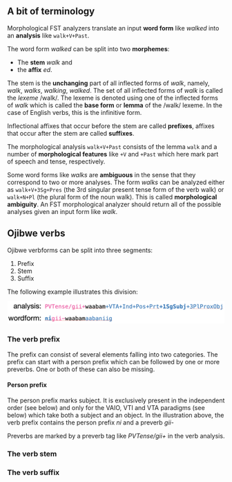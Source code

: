 ## A bit of terminology

Morphological FST analyzers translate an input **word form** like *walked* into an **analysis** like `walk+V+Past`. 

The word form *walked* can be split into two **morphemes**: 

* The **stem** *walk* and
* the **affix** *ed*.

The stem is the **unchanging** part of all inflected forms of *walk*, namely, *walk*, *walks*, *walking*, *walked*. The set of all inflected forms of *walk* is called the *lexeme* /walk/. The lexeme is denoted using one of the inflected forms of *walk* which is called the **base form** or **lemma** of the /walk/ lexeme. In the case of English verbs, this is the infinitive form.   

Inflectional affixes that occur before the stem are called **prefixes**, affixes that occur after the stem are called **suffixes**.

The morphological analysis `walk+V+Past` consists of the lemma `walk` and a number of **morphological features** like `+V` and `+Past` which here mark part of speech and tense, respectively.

Some word forms like *walks* are **ambiguous** in the sense that they correspond to two or more analyses. The form *walks* can be analyzed either as `walk+V+3Sg+Pres` (the 3rd singular present tense form of the verb walk) or `walk+N+Pl` (the plural form of the noun walk). This is called **morphological ambiguity**. An FST morphological analyzer should return all of the possible analyses given an input form like *walk*. 

## Ojibwe verbs

Ojibwe verbforms can be split into three segments:

1. Prefix
2. Stem
3. Suffix

The following example illustrates this division:

![Ojibwe verb](word.png)

### The verb prefix

The prefix can consist of several elements falling into two categories. The prefix can start with a person prefix which can be followed by one or more preverbs. One or both of these can also be missing.

#### Person prefix

The person prefix marks subject. It is exclusively present in the independent order (see below) and only for the VAIO, VTI and VTA paradigms (see below) which take both a subject and an object. In the illustration above, the verb prefix contains the person prefix *ni* and a preverb *gii-*

Preverbs are marked by a preverb tag like *PVTense/gii+* in the verb analysis. 

### The verb stem

### The verb suffix
